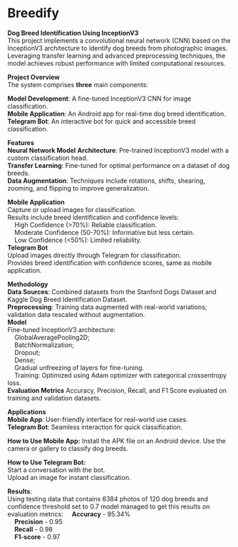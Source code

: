 # Breedify
**Dog Breed Identification Using InceptionV3**<br>
This project implements a convolutional neural network (CNN) based on the InceptionV3 architecture to identify dog breeds from photographic images. Leveraging transfer learning and advanced preprocessing techniques, the model achieves robust performance with limited computational resources.

**Project Overview**<br>
The system comprises **three** main components:

**Model Development**: A fine-tuned InceptionV3 CNN for image classification.<br>
**Mobile Application**: An Android app for real-time dog breed identification.<br>
**Telegram Bot**: An interactive bot for quick and accessible breed classification.<br>

**Features**<br>
**Neural Network Model**
**Architecture**: Pre-trained InceptionV3 model with a custom classification head.<br>
**Transfer Learning**: Fine-tuned for optimal performance on a dataset of dog breeds.<br>
**Data Augmentation**: Techniques include rotations, shifts, shearing, zooming, and flipping to improve generalization.<br>

**Mobile Application**<br>
Capture or upload images for classification.<br>
Results include breed identification and confidence levels:<br>
&nbsp;&nbsp;&nbsp;&nbsp;High Confidence (>70%): Reliable classification.<br>
&nbsp;&nbsp;&nbsp;&nbsp;Moderate Confidence (50-70%): Informative but less certain.<br>
&nbsp;&nbsp;&nbsp;&nbsp;Low Confidence (<50%): Limited reliability.<br>
**Telegram Bot**<br>
Upload images directly through Telegram for classification.<br>
Provides breed identification with confidence scores, same as mobile application.<br>

**Methodology**<br>
**Data Sources**: Combined datasets from the Stanford Dogs Dataset and Kaggle Dog Breed Identification Dataset.<br>
**Preprocessing**: Training data augmented with real-world variations; validation data rescaled without augmentation.<br>
**Model**<br>
Fine-tuned InceptionV3 architecture:<br>
&nbsp;&nbsp;&nbsp;&nbsp;GlobalAveragePooling2D;<br>
&nbsp;&nbsp;&nbsp;&nbsp;BatchNormalization;<br>
&nbsp;&nbsp;&nbsp;&nbsp;Dropout;<br>
&nbsp;&nbsp;&nbsp;&nbsp;Dense;<br>
&nbsp;&nbsp;&nbsp;&nbsp;Gradual unfreezing of layers for fine-tuning.<br>
&nbsp;&nbsp;&nbsp;&nbsp;Training: Optimized using Adam optimizer with categorical crossentropy loss.<br>
**Evaluation Metrics**
Accuracy, Precision, Recall, and F1 Score evaluated on training and validation datasets.<br>

**Applications**<br>
**Mobile App**: User-friendly interface for real-world use cases.<br>
**Telegram Bot**: Seamless interaction for quick classification.<br>

**How to Use Mobile App:**
Install the APK file on an Android device.
Use the camera or gallery to classify dog breeds.

**How to Use Telegram Bot:**<br>
Start a conversation with the bot.<br>
Upload an image for instant classification.<br>

**Results**:<br>
Using testing data that contains 6384 photos of 120 dog breeds and confidence threshold set to 0.7 model managed to get this results on evaluation metrics:
&nbsp;&nbsp;&nbsp;&nbsp;**Accuracy** - 95.34%<br>
&nbsp;&nbsp;&nbsp;&nbsp;**Precision** - 0.95<br>
&nbsp;&nbsp;&nbsp;&nbsp;**Recall** - 0.98<br>
&nbsp;&nbsp;&nbsp;&nbsp;**F1-score** - 0.97<br>
